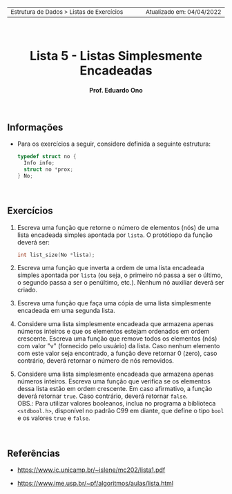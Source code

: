 
<table>
<tr>
<td align="left" width="8000">
<small>Estrutura de Dados > Listas de Exercícios</small>
</td>
<td align="right">
<small>Atualizado&nbsp;em:&nbsp;04/04/2022</small>
</td>
</tr>
</table>

<br>

<h1 align="center">
Lista 5 - Listas Simplesmente Encadeadas
</h1>
<h4 align="center">
Prof. Eduardo Ono
</h4>

<br>

## Informações

* Para os exercícios a seguir, considere definida a seguinte estrutura:

  ```c
  typedef struct no {
    Info info;
    struct no *prox;
  } No;
  ```

<br>

## Exercícios

1. Escreva uma função que retorne o número de elementos (nós) de uma lista encadeada simples apontada por `lista`. O protótiopo da função deverá ser:

    ```c
    int list_size(No *lista);
    ```

2. Escreva uma função que inverta a ordem de uma lista encadeada simples apontada por `lista` (ou seja, o primeiro nó passa a ser o último, o segundo passa a ser o penúltimo, etc.). Nenhum nó auxiliar deverá ser criado.

3. Escreva uma função que faça uma cópia de uma lista simplesmente encadeada em uma segunda lista.

4. Considere uma lista simplesmente encadeada que armazena apenas números inteiros e que os elementos estejam ordenados em ordem crescente. Escreva uma função que remove todos os elementos (nós) com valor "v" (fornecido pelo usuário) da lista. Caso nenhum elemento com este valor seja encontrado, a função deve retornar 0 (zero), caso contrário, deverá retornar o número de nós removidos.

5. Considere uma lista simplesmente encadeada que armazena apenas números inteiros. Escreva uma função que verifica se os elementos dessa lista estão em ordem crescente. Em caso afirmativo, a função deverá retornar `true`. Caso contrário, deverá retornar `false`.<br>OBS.: Para utilizar valores booleanos, inclua no programa a biblioteca `<stdbool.h>`, disponível no padrão C99 em diante, que define o tipo `bool` e os valores `true` e `false`.

<br>

## Referências

* https://www.ic.unicamp.br/~islene/mc202/lista1.pdf

* https://www.ime.usp.br/~pf/algoritmos/aulas/lista.html

 <br>
